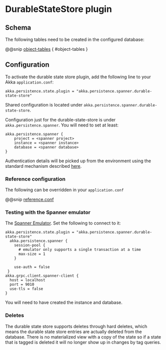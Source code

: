 # DurableStateStore plugin

## Schema

The following tables need to be created in the configured database:

@@snip [object-tables](/target/object-tables.txt) { #object-tables } 

## Configuration

To activate the durable state store plugin, add the following line to your Akka `application.conf`:

```
akka.persistence.state.plugin = "akka.persistence.spanner.durable-state-store"
```

Shared configuration is located under `akka.persistence.spanner.durable-state-store`.

Configuration just for the durable-state-store is under `akka.persistence.spanner`. You will need to set at least:

```
akka.persistence.spanner {
    project = <spanner project>
    instance = <spanner instance>
    database = <spanner database>
}
```

Authentication details will be picked up from the environment using the standard 
mechanism described [here](https://cloud.google.com/docs/authentication/getting-started).
   
### Reference configuration 

The following can be overridden in your `application.conf`

@@snip [reference.conf](/journal/src/main/resources/reference.conf)

### Testing with the Spanner emulator

The [Spanner Emulator](https://cloud.google.com/spanner/docs/emulator). 
Set the following to connect to it:

```
akka.persistence.state.plugin = "akka.persistence.spanner.durable-state-store"
  akka.persistence.spanner {
    session-pool {
      # emulator only supports a single transaction at a time
      max-size = 1
    }
    
    use-auth = false
 }
akka.grpc.client.spanner-client {
  host = localhost
  port = 9010
  use-tls = false
}
```

You will need to have created the instance and database.

### Deletes

The durable state store supports deletes through hard deletes, which means the durable state store entries are actually deleted from the database. 
There is no materialized view with a copy of the state so if a state that is tagged is deleted it will no longer show up in changes by tag queries.
